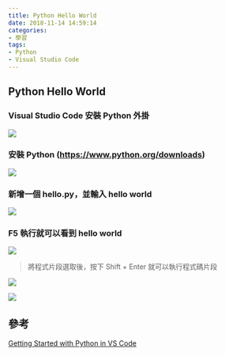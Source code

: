 ```yaml
---
title: Python Hello World
date: 2018-11-14 14:59:14
categories:
- 學習
tags:
- Python
- Visual Studio Code
---
```


## Python Hello World 

### Visual Studio Code 安裝 Python 外掛
![](https://i.imgur.com/EMIoQ8z.png)

### 安裝 Python (https://www.python.org/downloads)
![](https://i.imgur.com/OuXGcON.png)


### 新增一個 hello.py，並輸入 hello world

![](https://i.imgur.com/EVuhZc4.png)

### F5 執行就可以看到 hello world
![](https://i.imgur.com/RCTdYm9.png)


> 將程式片段選取後，按下 Shift + Enter 就可以執行程式碼片段

![](https://i.imgur.com/n3fRaaf.png)

![](https://i.imgur.com/NS8tmX1.png)



## 參考
[Getting Started with Python in VS Code](https://code.visualstudio.com/docs/python/python-tutorial)